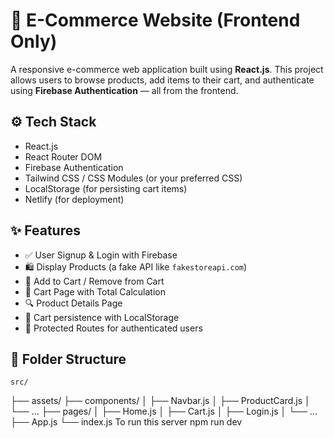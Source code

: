 # 🛒 E-Commerce Website (Frontend Only)

A responsive e-commerce web application built using **React.js**. This project allows users to browse products, add items to their cart, and authenticate using **Firebase Authentication** — all from the frontend.
## ⚙️ Tech Stack
- React.js
- React Router DOM
- Firebase Authentication
- Tailwind CSS / CSS Modules (or your preferred CSS)
- LocalStorage (for persisting cart items)
- Netlify (for deployment)

## ✨ Features

- ✅ User Signup & Login with Firebase
- 🛍️ Display Products (a fake API like `fakestoreapi.com`)
- 🛒 Add to Cart / Remove from Cart
- 🧾 Cart Page with Total Calculation
- 🔍 Product Details Page
- 💾 Cart persistence with LocalStorage
- 🔐 Protected Routes for authenticated users

## 🧾 Folder Structure
    src/
├── assets/
├── components/
│ ├── Navbar.js
│ ├── ProductCard.js
│ └── ...
├── pages/
│ ├── Home.js
│ ├── Cart.js
│ ├── Login.js
│ └── ...
├── App.js
└── index.js
 To run this server 
 npm run dev

